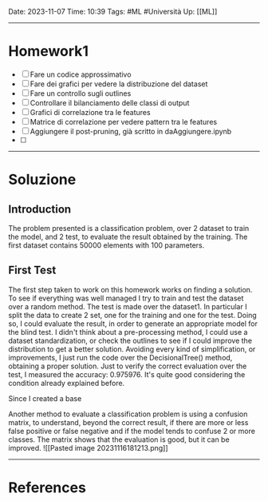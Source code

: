 Date: 2023-11-07
Time: 10:39
Tags: #ML #Università 
Up: [[ML]]

---
# Homework1

- [ ] Fare un codice approssimativo
- [ ] Fare dei grafici per vedere la distribuzione del dataset
- [ ] Fare un controllo sugli outlines
- [ ] Controllare il bilanciamento delle classi di output
- [ ] Grafici di correlazione tra le features
- [ ] Matrice di correlazione per vedere pattern tra le features
- [ ] Aggiungere il post-pruning, già scritto in daAggiungere.ipynb
- [ ] 

---
# Soluzione

## Introduction
The problem presented is a classification problem, over 2 dataset to train the model, and 2 test, to evaluate the result obtained by the training. The first dataset contains 50000 elements with 100 parameters.  

## First Test
The first step taken to work on this homework works on finding a solution. To see if everything was well managed I try to train and test the dataset over a random method. The test is made over the dataset1. In particular I split the data to create 2 set, one for the training and one for the test. Doing so, I could evaluate the result, in order to generate an appropriate model for the blind test. I didn't think about a pre-processing method, I could use a dataset standardization, or check the outlines to see if I could improve the distribution to get a better solution. Avoiding every kind of simplification, or improvements, I just run the code over the DecisionalTree() method, obtaining a proper solution. Just to verify the correct evaluation over the test, I measured the accuracy: 0.975976. It's quite good considering the condition already explained before. 

Since I created a base 

Another method to evaluate a classification problem is using a confusion matrix, to understand, beyond the correct result, if there are more or less false positive or false negative and if the model tends to confuse 2 or more classes. The matrix shows that the evaluation is good, but it can be improved.
![[Pasted image 20231116181213.png]]



---
# References
